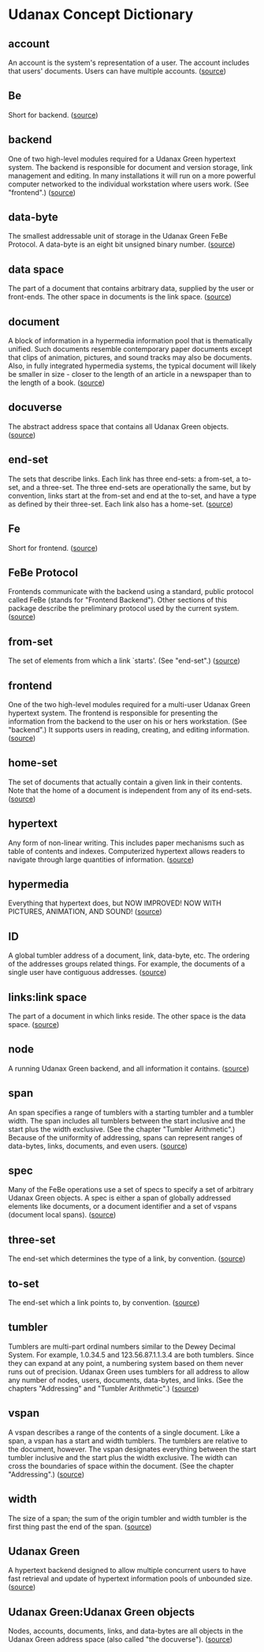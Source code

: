 # Udanax Concept Dictionary

## account

An account is the system's representation of a user. The account includes that users' documents. Users can have multiple accounts. ([source](green/febe/glossary.html))

## Be

Short for backend. ([source](green/febe/glossary.html))

## backend

One of two high-level modules required for a Udanax Green hypertext system. The backend is responsible for document and version storage, link management and editing. In many installations it will run on a more powerful computer networked to the individual workstation where users work. (See &quot;frontend&quot;.) ([source](green/febe/glossary.html))

## data-byte

The smallest addressable unit of storage in the Udanax Green FeBe Protocol. A data-byte is an eight bit unsigned binary number. ([source](green/febe/glossary.html))

## data space

The part of a document that contains arbitrary data, supplied by the user or front-ends. The other space in documents is the link space. ([source](green/febe/glossary.html))

## document

A block of information in a hypermedia information pool that is thematically unified. Such documents resemble contemporary paper documents except that clips of animation, pictures, and sound tracks may also be documents. Also, in fully integrated hypermedia systems, the typical document will likely be smaller in size - closer to the length of an article in a newspaper than to the length of a book. ([source](green/febe/glossary.html))

## docuverse

The abstract address space that contains all Udanax Green objects. ([source](green/febe/glossary.html))

## end-set

The sets that describe links. Each link has three end-sets: a from-set, a to-set, and a three-set. The three end-sets are operationally the same, but by convention, links start at the from-set and end at the to-set, and have a type as defined by their three-set. Each link also has a home-set. ([source](green/febe/glossary.html))

## Fe

Short for frontend. ([source](green/febe/glossary.html))

## FeBe Protocol

Frontends communicate with the backend using a standard, public protocol called FeBe (stands for &quot;Frontend Backend&quot;). Other sections of this package describe the preliminary protocol used by the current system. ([source](green/febe/glossary.html))

## from-set

The set of elements from which a link `starts'. (See &quot;end-set&quot;.) ([source](green/febe/glossary.html))

## frontend

One of the two high-level modules required for a multi-user Udanax Green hypertext system. The frontend is responsible for presenting the information from the backend to the user on his or hers workstation. (See &quot;backend&quot;.) It supports users in reading, creating, and editing information. ([source](green/febe/glossary.html))

## home-set

The set of documents that actually contain a given link in their contents. Note that the home of a document is independent from any of its end-sets. ([source](green/febe/glossary.html))

## hypertext

Any form of non-linear writing. This includes paper mechanisms such as table of contents and indexes. Computerized hypertext allows readers to navigate through large quantities of information. ([source](green/febe/glossary.html))

## hypermedia

Everything that hypertext does, but NOW IMPROVED! NOW WITH PICTURES, ANIMATION, AND SOUND! ([source](green/febe/glossary.html))

## ID

A global tumbler address of a document, link, data-byte, etc. The ordering of the addresses groups related things. For example, the documents of a single user have contiguous addresses. ([source](green/febe/glossary.html))

## links:link space

The part of a document in which links reside. The other space is the data space. ([source](green/febe/glossary.html))

## node

A running Udanax Green backend, and all information it contains. ([source](green/febe/glossary.html))

## span

An span specifies a range of tumblers with a starting tumbler and a tumbler width. The span includes all tumblers between the start inclusive and the start plus the width exclusive. (See the chapter &quot;Tumbler Arithmetic&quot;.) Because of the uniformity of addressing, spans can represent ranges of data-bytes, links, documents, and even users. ([source](green/febe/glossary.html))

## spec

Many of the FeBe operations use a set of specs to specify a set of arbitrary Udanax Green objects. A spec is either a span of globally addressed elements like documents, or a document identifier and a set of vspans (document local spans). ([source](green/febe/glossary.html))

## three-set

The end-set which determines the type of a link, by convention. ([source](green/febe/glossary.html))

## to-set

The end-set which a link points to, by convention. ([source](green/febe/glossary.html))

## tumbler

Tumblers are multi-part ordinal numbers similar to the Dewey Decimal System. For example, 1.0.34.5 and 123.56.87.1.1.3.4 are both tumblers. Since they can expand at any point, a numbering system based on them never runs out of precision. Udanax Green uses tumblers for all address to allow any number of nodes, users, documents, data-bytes, and links. (See the chapters &quot;Addressing&quot; and &quot;Tumbler Arithmetic&quot;.) ([source](green/febe/glossary.html))

## vspan

A vspan describes a range of the contents of a single document. Like a span, a vspan has a start and width tumblers. The tumblers are relative to the document, however. The vspan designates everything between the start tumbler inclusive and the start plus the width exclusive. The width can cross the boundaries of space within the document. (See the chapter &quot;Addressing&quot;.) ([source](green/febe/glossary.html))

## width

The size of a span; the sum of the origin tumbler and width tumbler is the first thing past the end of the span. ([source](green/febe/glossary.html))

## Udanax Green

A hypertext backend designed to allow multiple concurrent users to have fast retrieval and update of hypertext information pools of unbounded size. ([source](green/febe/glossary.html))

## Udanax Green:Udanax Green objects

Nodes, accounts, documents, links, and data-bytes are all objects in the Udanax Green address space (also called &quot;the docuverse&quot;). ([source](green/febe/glossary.html))
